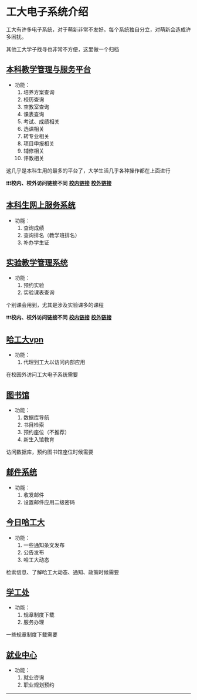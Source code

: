 

# **工大电子系统介绍**

工大有许多电子系统，对于萌新非常不友好。每个系统独自分立，对萌新会造成许多困扰。

其他工大学子找寻也非常不方便，这里做一个归档

## [**本科教学管理与服务平台**](http://jwts.hit.edu.cn/)
- 功能：
    1.  培养方案查询
    2.  校历查询
    3.  空教室查询
    4.  课表查询
    5.  考试、成绩相关
    6.  选课相关
    7.  转专业相关
    8.  项目申报相关
    9.  辅修相关
    10. 评教相关

这几乎是本科生用的最多的平台了，大学生活几乎各种操作都在上面进行

❗❗❗**校内、校外访问链接不同** [**校内链接**](http://jwts.hit.edu.cn/)       [**校外链接**](http://jwts-hit-edu-cn.ivpn.hit.edu.cn:1080/)

## [**本科生网上服务系统**](http://jwes.hit.edu.cn/)
- 功能：
    1.  查询成绩
    2.  查询排名（教学班排名）
    3.  补办学生证


## [**实验教学管理系统**](http://sjjx.hit.edu.cn/)
- 功能：
    1.  预约实验
    2.  实验课表查询

个别课会用到，尤其是涉及实验课多的课程

❗❗❗**校内、校外访问链接不同** [**校内链接**](http://sjjx.hit.edu.cn/)       [**校外链接**](http://sjjx-hit-edu-cn.ivpn.hit.edu.cn:1080/)

## [**哈工大vpn**](http://ivpn.hit.edu.cn/)
- 功能：
    1.  代理到工大以访问内部应用

在校园外访问工大电子系统需要

## [**图书馆**](https://lib.hit.edu.cn/)
- 功能：
    1.  数据库导航
    2.  书目检索
    3.  预约座位（不推荐）
    4.  新生入馆教育

访问数据库，预约图书馆座位时候需要

## [**邮件系统**](https://mail.hit.edu.cn/)
- 功能：
    1.  收发邮件
    2.  设置邮件应用二级密码

## [**今日哈工大**](https://today.hit.edu.cn/)
- 功能：
    1.  一些通知条文发布
    2.  公告发布
    3.  哈工大动态

检索信息、了解哈工大动态、通知、政策时候需要

## [**学工处**](https://xgb.hit.edu.cn/)
- 功能：
    1.  规章制度下载
    2.  服务办理

一些规章制度下载需要

## [**就业中心**](http://career.hit.edu.cn/)
- 功能：
    1.  就业咨询
    2.  职业规划预约


***
